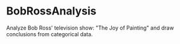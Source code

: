 # BobRossAnalysis
Analyze Bob Ross' television show: "The Joy of Painting" and draw conclusions from categorical data. 
